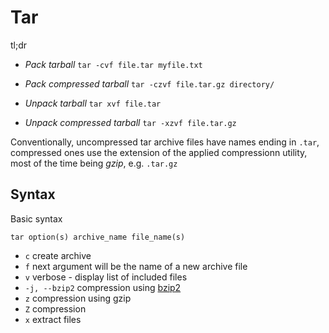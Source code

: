 # Tar #

tl;dr

- *Pack tarball* `tar -cvf file.tar myfile.txt`
- *Pack compressed tarball* `tar -czvf file.tar.gz directory/`
- *Unpack tarball* `tar xvf file.tar`

- *Unpack compressed tarball* `tar -xzvf file.tar.gz`

Conventionally, uncompressed tar archive files have names ending in `.tar`, compressed ones use the extension of the applied compressionn utility, most of the time being *gzip*, e.g. `.tar.gz`

## Syntax ##

Basic syntax

	tar option(s) archive_name file_name(s)

- `c` create archive
- `f` next argument will be the name of a new archive file
- `v` verbose - display list of included files
- `-j, --bzip2` compression using [bzip2](http://www.linfo.org/bzip2.html)
- `z` compression using gzip
- `Z` compression
- `x` extract files
